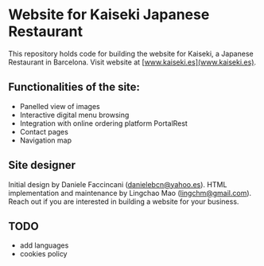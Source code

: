 # Website for Kaiseki Japanese Restaurant

This repository holds code for building the website for Kaiseki, a Japanese Restaurant in Barcelona. Visit website at [www.kaiseki.es](www.kaiseki.es).

## Functionalities of the site:
* Panelled view of images 
* Interactive digital menu browsing
* Integration with online ordering platform PortalRest 
* Contact pages
* Navigation map

## Site designer 
Initial design by Daniele Faccincani (danielebcn@yahoo.es). HTML implementation and maintenance by Lingchao Mao (lingchm@gmail.com). Reach out if you are interested in building a website for your business. 

## TODO
* add languages
* cookies policy 
